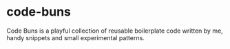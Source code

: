 # code-buns
Code Buns is a playful collection of reusable boilerplate code written by me, handy snippets and small experimental patterns.
